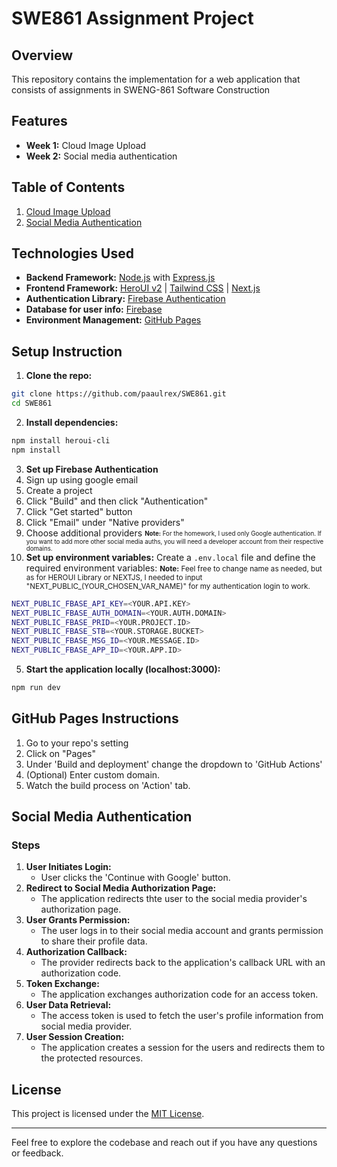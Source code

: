 # SWE861 Assignment Project

## Overview

This repository contains the implementation for a web application that consists of assignments in SWENG-861 Software Construction

## Features
- **Week 1:** Cloud Image Upload
- **Week 2:** Social media authentication

## Table of Contents
1. [Cloud Image Upload](#cloud-image-upload)
2. [Social Media Authentication](#social-media-authentication)


## Technologies Used
- **Backend Framework:** [Node.js](https://nodejs.org) with [Express.js](https://expressjs.com)
- **Frontend Framework:** [HeroUI v2](https://heroui.com) | [Tailwind CSS](https://tailwindcss.com/) | [Next.js](https://nextjs.org/docs/getting-started)
- **Authentication Library:** [Firebase Authentication](https://firebase.google.com/)
- **Database for user info:** [Firebase](https://firebase.google.com/)
- **Environment Management:** [GitHub Pages](https://github.com)

## Setup Instruction
1. **Clone the repo:**
  ```bash
  git clone https://github.com/paaulrex/SWE861.git
  cd SWE861
  ```
2. **Install dependencies:**
  ```bash
  npm install heroui-cli
  npm install
  ```
3. **Set up Firebase Authentication**
  1. Sign up using google email
  2. Create a project
  3. Click "Build" and then click "Authentication"
  4. Click "Get started" button
  5. Click "Email" under "Native providers"
  6. Choose additional providers
    <sub><sup>**Note:** For the homework, I used only Google authentication. If you want to add more other social media auths, you will need a developer account from their respective domains.
    </sup></sub>
4. **Set up environment variables:**
  Create a `.env.local` file and define the required environment variables:
  <small>**Note:** Feel free to change name as needed, but as for HEROUI Library or NEXTJS, I needed to input "NEXT_PUBLIC_(YOUR_CHOSEN_VAR_NAME)" for my authentication login to work.</small>
  ```bash
  NEXT_PUBLIC_FBASE_API_KEY=<YOUR.API.KEY>
  NEXT_PUBLIC_FBASE_AUTH_DOMAIN=<YOUR.AUTH.DOMAIN>
  NEXT_PUBLIC_FBASE_PRID=<YOUR.PROJECT.ID>
  NEXT_PUBLIC_FBASE_STB=<YOUR.STORAGE.BUCKET>
  NEXT_PUBLIC_FBASE_MSG_ID=<YOUR.MESSAGE.ID>
  NEXT_PUBLIC_FBASE_APP_ID=<YOUR.APP.ID>
  ```
5. **Start the application locally (localhost:3000):**
  ```bash
  npm run dev
  ```

## GitHub Pages Instructions
1. Go to your repo's setting
2. Click on "Pages"
3. Under 'Build and deployment' change the dropdown to 'GitHub Actions'
4. (Optional) Enter custom domain.
5. Watch the build process on 'Action' tab.

## Social Media Authentication
### Steps
1. **User Initiates Login:**
    - User clicks the 'Continue with Google' button.
2. **Redirect to Social Media Authorization Page:**
    - The application redirects thte user to the social media provider's authorization page.
3. **User Grants Permission:**
    - The user logs in to their social media account and grants permission to share their profile data.
4. **Authorization Callback:**
    - The provider redirects back to the application's callback URL with an authorization code.
5. **Token Exchange:**
    - The application exchanges authorization code for an access token.
6. **User Data Retrieval:**
    - The access token is used to fetch the user's profile information from social media provider.
7. **User Session Creation:**
    - The application creates a session for the users and redirects them to the protected resources.

## License
This project is licensed under the [MIT License](LICENSE).

---

Feel free to explore the codebase and reach out if you have any questions or feedback.